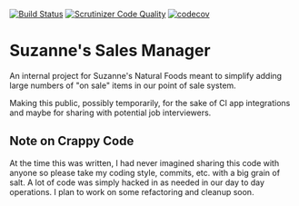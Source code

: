 [![Build Status](https://travis-ci.com/clanofartisans/suz-sales.svg?branch=2.0)](https://travis-ci.com/clanofartisans/suz-sales)
[![Scrutinizer Code Quality](https://scrutinizer-ci.com/g/clanofartisans/suz-sales/badges/quality-score.png?b=2.0)](https://scrutinizer-ci.com/g/clanofartisans/suz-sales/?branch=2.0)
[![codecov](https://codecov.io/gh/clanofartisans/suz-sales/branch/2.0/graph/badge.svg)](https://codecov.io/gh/clanofartisans/suz-sales)
# Suzanne's Sales Manager
An internal project for Suzanne's Natural Foods meant to simplify adding large numbers of "on sale" items in our point of sale system.

Making this public, possibly temporarily, for the sake of CI app integrations and maybe for sharing with potential job interviewers.

## Note on Crappy Code
At the time this was written, I had never imagined sharing this code with anyone so please take my coding style, commits, etc. with a big grain of salt. A lot of code was simply hacked in as needed in our day to day operations. I plan to work on some refactoring and cleanup soon.
